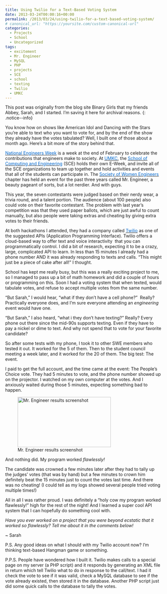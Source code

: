 ```yaml
---
title: Using Twilio for a Text-Based Voting System
date: 2013-03-24T00:00:16+00:00
permalink: /2013/03/24/using-twilio-for-a-text-based-voting-system/
# canonical_url: "https://yoursite.com/custom-canonical-url"
categories:
  - Projects
  - School
  - Uncategorized
tags:
  - excitement
  - Mr. Engineer
  - MySQL
  - PHP
  - projects
  - SCE
  - school
  - texting
  - Twilio
  - UMKC
---
```


This post was originally from the blog site Binary Girls that my friends Abbey, Sarah, and I started. I’m saving it here for archival reasons.
{: .notice--info}

You know how on shows like American Idol and Dancing with the Stars you&#8217;re able to text who you want to vote for, and by the end of the show they already have the votes tabulated? Well, I built one of those about a month ago. Here&#8217;s a bit more of the story behind that.<!--more-->

<a href="http://www.eweek.org/" target="_blank" rel="noopener noreferrer"><u><span style="color: #0066cc;">National Engineers Week</span></u></a> is a week at the end of February to celebrate the contributions that engineers make to society. At <a href="http://www.umkc.edu" target="_blank" rel="noopener noreferrer"><u><span style="color: #0066cc;">UMKC</span></u></a>, the <a href="http://sce.umkc.edu/" target="_blank" rel="noopener noreferrer"><u><span style="color: #0066cc;">School of Computing and Engineering</span></u></a> (SCE) holds their own E-Week, and invite all of the SCE organizations to team up together and hold activities and events that all of the students can participate in. The <a href="http://www.swe.org" target="_blank" rel="noopener noreferrer"><u><span style="color: #0066cc;">Society of Women Engineers</span></u></a> chapter has held an event for the past three years called Mr. Engineer, a beauty pageant of sorts, but a lot nerdier. And with guys.

This year, the seven contestants were judged based on their nerdy wear, a trivia round, and a talent portion. The audience (about 100 people) also could vote on their favorite contestant. The problem with last year&#8217;s competition was that they used paper ballots, which are just awful to count manually, but also people were taking extras and cheating by giving extra votes to their friends.

At both hackathons I attended, they had a company called <a href="http://www.twilio.com" target="_blank" rel="noopener noreferrer"><u><span style="color: #0066cc;">Twilio</span></u></a> as one of the suggested APIs (Application Programming Interface). Twilio offers a cloud-based way to offer text and voice interactivity  that you can programmatically control. I did a bit of research, expecting it to be a crazy, large, complicated API to learn. In less than 15 minutes I already had a phone number AND it was already responding to texts and calls. &#8220;This might just be a piece of cake after all!&#8221; I thought.

School has kept me really busy, but this was a really exciting project to me, so I managed to pass up a bit of math homework and did a couple of hours or programming on this. Soon I had a voting system that when texted, would tabulate votes, and refuse to accept multiple votes from the same number.

&#8220;But Sarah,&#8221; I would hear, &#8220;what if they don&#8217;t have a cell phone?&#8221;  Really? Practically everyone does, and I&#8217;m sure everyone attending an _engineering_ event would have one.

&#8220;But Sarah,&#8221; I also heard, &#8220;what i they don&#8217;t have texting?&#8221; Really? Every phone out there since the mid-90s supports texting. Even if they have to pay a nickel or dime to text. And why not spend that to vote for your favorite candidate?

So after some tests with my phone, I took it to other SWE members who tested it out. It worked for the 5 of them. Then to the student council meeting a week later, and it worked for the 20 of them. The big test: The event.

I paid to get the full account, and the time came at the event: The People&#8217;s Choice vote. They had 5 minutes to vote, and the phone number showed up on the projector. I watched on my own computer at the votes. And I anxiously waited during those 5 minutes, expecting something bad to happen.

<figure id="attachment_333" aria-describedby="caption-attachment-333" style="width: 300px" class="wp-caption alignright"><img class="size-medium wp-image-333" src="/assets/images/mrengineer_twilio-300x161-300x161.jpg" alt="Mr. Engineer results screenshot" width="300" height="161" /><figcaption id="caption-attachment-333" class="wp-caption-text">Mr. Engineer results screenshot</figcaption></figure>

And nothing did. My program worked _flawlessly!_

The candidate was crowned a few minutes later after they had to tally up the judges&#8217; votes (that was by hand) but a few minutes to crown him definitely beat the 15 minutes just to count the votes last time. And there was no cheating! (I could tell as my logs showed several people tried voting multiple times!)

All in all I was rather proud. I was definitely a &#8220;holy cow my program worked flawlessly!&#8221; high for the rest of the night! And I learned a super cool API system that I can hopefully do something cool with.

_Have you ever worked on a project that you were beyond ecstatic that it worked so flawlessly? Tell me about it in the comments below!_

~ Sarah

P.S. Any good ideas on what I should with my Twilio account now? I&#8217;m thinking text-based Hangman game or something.

P.P.S. People have wondered how I built it. Twilio makes calls to a special page on my server (a PHP script) and it responds by generating an XML file in return which tell Twilio what to do in response to the call/text. I had it check the vote to see if it was valid, check a MySQL database to see if the vote already existed, then stored it in the database. Another PHP script just did some quick calls to the database to tally the votes.